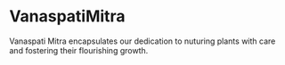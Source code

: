 # VanaspatiMitra
Vanaspati Mitra encapsulates our dedication to nuturing plants with care and fostering their flourishing growth.
